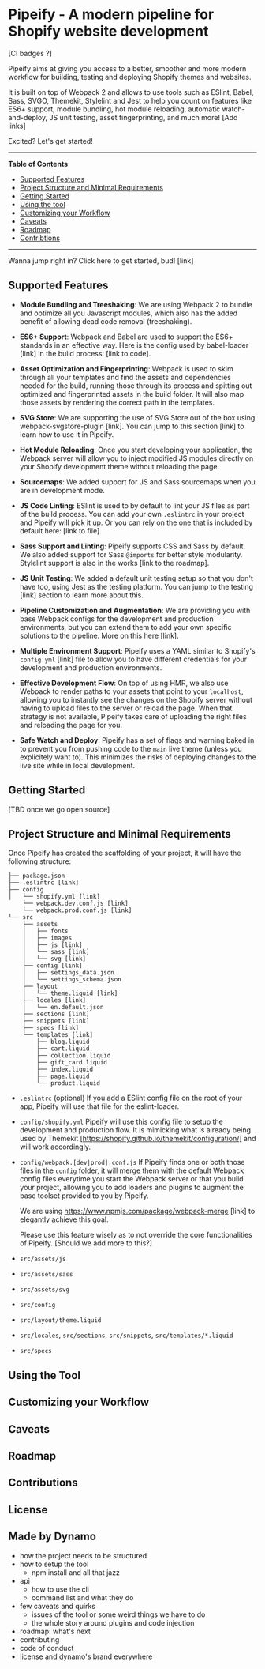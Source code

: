 # Pipeify - A modern pipeline for Shopify website development

[CI badges ?]

Pipeify aims at giving you access to a better, smoother and more modern workflow for building, testing and deploying Shopify themes and websites.

It is built on top of Webpack 2 and allows to use tools such as ESlint, Babel, Sass, SVGO, Themekit, Stylelint and Jest to help you count on features like ES6+ support, module bundling, hot module reloading, automatic watch-and-deploy, JS unit testing, asset fingerprinting, and much more! [Add links]

Excited? Let's get started!

---

**Table of Contents**
- [Supported Features](#)
- [Project Structure and Minimal Requirements](#)
- [Getting Started](#)
- [Using the tool](#)
- [Customizing your Workflow](#)
- [Caveats](#)
- [Roadmap](#)
- [Contribtions](#)

---

Wanna jump right in? Click here to get started, bud! [link]

## Supported Features
- **Module Bundling and Treeshaking**: We are using Webpack 2 to bundle and optimize all you Javascript modules, which also has the added benefit of allowing dead code removal (treeshaking).

- **ES6+ Support**: Webpack and Babel are used to support the ES6+ standards in an effective way. Here is the config used by babel-loader [link] in the build process: [link to code].

- **Asset Optimization and Fingerprinting**: Webpack is used to skim through all your templates and find the assets and dependencies needed for the build, running those through its process and spitting out optimized and fingerprinted assets in the build folder. It will also map those assets by rendering the correct path in the templates.

- **SVG Store**: We are supporting the use of SVG Store out of the box using webpack-svgstore-plugin [link]. You can jump to this section [link] to learn how to use it in Pipeify.

- **Hot Module Reloading**: Once you start developing your application, the Webpack server will allow you to inject modified JS modules directly on your Shopify development theme without reloading the page.

- **Sourcemaps**: We added support for JS and Sass sourcemaps when you are in development mode.

- **JS Code Linting**: ESlint is used to by default to lint your JS files as part of the build process. You can add your own `.eslintrc` in your project and Pipeify will pick it up. Or you can rely on the one that is included by default here: [link to file].

- **Sass Support and Linting**: Pipeify supports CSS and Sass by default. We also added support for Sass `@imports` for better style modularity. Stylelint support is also in the works [link to the roadmap].

- **JS Unit Testing**: We added a default unit testing setup so that you don't have too, using Jest as the testing platform. You can jump to the testing [link] section to learn more about this.

- **Pipeline Customization and Augmentation**: We are providing you with base Webpack configs for the development and production environments, but you can extend them to add your own specific solutions to the pipeline. More on this here [link]. 

- **Multiple Environment Support**: Pipeify uses a YAML similar to Shopify's `config.yml` [link] file to allow you to have different credentials for your development and production environments.

- **Effective Development Flow**: On top of using HMR, we also use Webpack to render paths to your assets that point to your `localhost`, allowing you to instantly see the changes on the Shopify server without having to upload files to the server or reload the page. When that strategy is not available, Pipeify takes care of uploading the right files and reloading the page for you.

- **Safe Watch and Deploy**: Pipeify has a set of flags and warning baked in to prevent you from pushing code to the `main` live theme (unless you explicitely want to). This minimizes the risks of deploying changes to the live site while in local development.

## Getting Started
[TBD once we go open source]

## Project Structure and Minimal Requirements
Once Pipeify has created the scaffolding of your project, it will have the following structure:

```
├── package.json
├── .eslintrc [link]
├── config
│   └── shopify.yml [link]
    └── webpack.dev.conf.js [link]
    └── webpack.prod.conf.js [link]
└── src
    ├── assets
    │   ├── fonts
    │   ├── images
    │   ├── js [link]
    │   └── sass [link]
    │   └── svg [link]
    ├── config [link]
    │   ├── settings_data.json
    │   └── settings_schema.json
    ├── layout
    │   └── theme.liquid [link]
    ├── locales [link]
    │   └── en.default.json
    ├── sections [link]
    ├── snippets [link]
    ├── specs [link]
    └── templates [link]
        ├── blog.liquid
        ├── cart.liquid
        ├── collection.liquid
        ├── gift_card.liquid
        ├── index.liquid
        ├── page.liquid
        └── product.liquid
```

- `.eslintrc` (optional)
  If you add a ESlint config file on the root of your app, Pipeify will use that file for the eslint-loader.

- `config/shopify.yml`
  Pipeify will use this config file to setup the development and production flow. It is mimicking what is already being used by Themekit [https://shopify.github.io/themekit/configuration/] and will work accordingly.

- `config/webpack.[dev|prod].conf.js`
  If Pipeify finds one or both those files in the `config` folder, it will merge them with the default Webpack config files everytime you start the Webpack server or that you build your project, allowing you to add loaders and plugins to augment the base toolset provided to you by Pipeify.

  We are using https://www.npmjs.com/package/webpack-merge [link] to elegantly achieve this goal.

  Please use this feature wisely as to not override the core functionalities of Pipeify. [Should we add more to this?]

- `src/assets/js`
- `src/assets/sass`
- `src/assets/svg`
- `src/config`
- `src/layout/theme.liquid`
- `src/locales`, `src/sections`, `src/snippets`, `src/templates/*.liquid`
- `src/specs`

## Using the Tool
## Customizing your Workflow
## Caveats
## Roadmap
## Contributions
## License
## Made by Dynamo

- how the project needs to be structured
- how to setup the tool
  - npm install and all that jazz 
- api
  - how to use the cli
  - command list and what they do
- few caveats and quirks
  - issues of the tool or some weird things we have to do
  - the whole story around plugins and code injection
- roadmap: what's next
- contributing
- code of conduct
- license and dynamo's brand everywhere